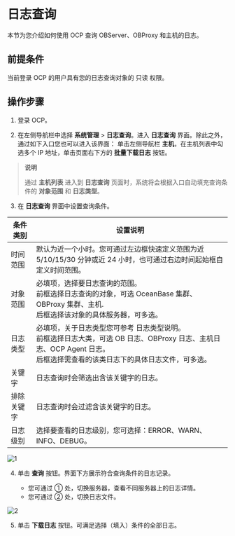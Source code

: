 # 日志查询

本节为您介绍如何使用 OCP 查询 OBServer、OBProxy 和主机的日志。

## 前提条件

当前登录 OCP 的用户具有您的日志查询对象的 只读 权限。

## 操作步骤

1. 登录 OCP。

2. 在左侧导航栏中选择 **系统管理** > **日志查询**。进入 **日志查询** 界面。除此之外，通过如下入口您也可以进入该界面：
   单击左侧导航栏 **主机**，在主机列表中勾选多个 IP 地址，单击页面右下方的 **批量下载日志** 按钮。

>**说明**
>
>通过 **主机列表** 进入到 **日志查询** 页面时，系统将会根据入口自动填充查询条件的 **对象范围** 和 **日志类型**。

3. 在 **日志查询** 界面中设置查询条件。

|   条件类别   |  设置说明   |
|---------|----------|
|  时间范围  |  默认为近一个小时。您可通过左边框快速定义范围为近 5/10/15/30 分钟或近 24 小时，也可通过右边时间起始框自定义时间范围。  |
|   对象范围  |  必填项，选择要日志查询的范围。</br>前框选择日志查询的对象，可选 OceanBase 集群、OBProxy 集群、主机.</br>后框选择该对象的具体服务器，可多选。  |
|  日志类型  |  必填项，关于日志类型您可参考 日志类型说明。</br>前框选择日志大类，可选 OB 日志、OBProxy 日志、主机日志、OCP Agent 日志。</br>后框选择需查看的该类日志下的具体日志文件，可多选。  |
|  关键字   | 日志查询时会筛选出含该关键字的日志。  |
|  排除关键字  |  日志查询时会过滤含该关键字的日志。  |
|  日志级别  |  选择要查看的日志级别，您可选择：ERROR、WARN、INFO、DEBUG。 |

![1](https://obbusiness-private.oss-cn-shanghai.aliyuncs.com/doc/img/ocp/%E6%9F%A5%E8%AF%A2%E6%97%A5%E5%BF%97.png)

4. 单击 **查询** 按钮。界面下方展示符合查询条件的日志记录。

   * 您可通过 ① 处，切换服务器，查看不同服务器上的日志详情。
   * 您可通过 ② 处，切换日志文件。

![2](https://obbusiness-private.oss-cn-shanghai.aliyuncs.com/doc/img/ocp/Image%201.png)

5. 单击 **下载日志** 按钮。可满足选择（填入）条件的全部日志。
